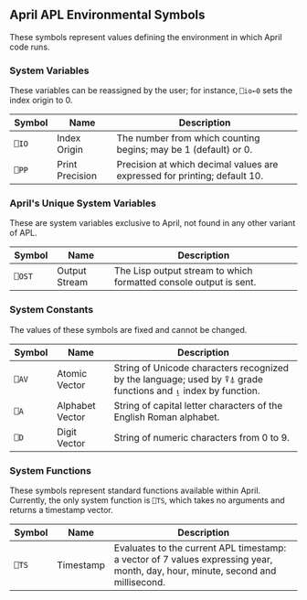 <!-- TITLE/ -->

## April APL Environmental Symbols

<!-- /TITLE -->

These symbols represent values defining the environment in which April code runs.

### System Variables

These variables can be reassigned by the user; for instance, `⎕io←0` sets the index origin to 0.

|Symbol|Name             |Description|
|------|-----------------|-----------|
|`⎕IO` |Index Origin     |The number from which counting begins; may be 1 (default) or 0.|
|`⎕PP` |Print Precision  |Precision at which decimal values are expressed for printing; default 10.|

### April's Unique System Variables

These are system variables exclusive to April, not found in any other variant of APL.

|Symbol|Name             |Description|
|------|-----------------|-----------|
|`⎕OST`|Output Stream    |The Lisp output stream to which formatted console output is sent.|

### System Constants

The values of these symbols are fixed and cannot be changed.

|Symbol|Name             |Description|
|------|-----------------|-----------|
|`⎕AV` |Atomic Vector    |String of Unicode characters recognized by the language; used by ⍒⍋ grade functions and ⍸ index by function.|
|`⎕A`  |Alphabet Vector  |String of capital letter characters of the English Roman alphabet.|
|`⎕D`  |Digit Vector     |String of numeric characters from 0 to 9.|

### System Functions

These symbols represent standard functions available within April. Currently, the only system function is `⎕TS`, which takes no arguments and returns a timestamp vector.

|Symbol|Name             |Description|
|------|-----------------|-----------|
|`⎕TS` |Timestamp        |Evaluates to the current APL timestamp: a vector of 7 values expressing year, month, day, hour, minute, second and millisecond.|
